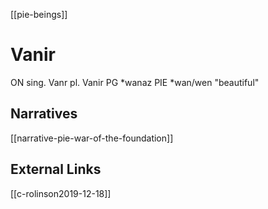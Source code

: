 [[pie-beings]]
# Vanir
ON sing. Vanr pl. Vanir
PG *wanaz
PIE *wan/wen "beautiful"

## Narratives
[[narrative-pie-war-of-the-foundation]]


## External Links
[[c-rolinson2019-12-18]]